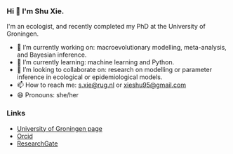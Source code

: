 ### Hi 👋 I'm Shu Xie.


I'm an ecologist, and recently completed my PhD at the University of Groningen.

- 🔭 I’m currently working on: macroevolutionary modelling, meta-analysis, and Bayesian inference.
- 🌱 I’m currently learning: machine learning and Python.
- 👯 I’m looking to collaborate on: research on modelling or parameter inference in ecological or epidemiological models.
- 📫 How to reach me: s.xie@rug.nl or xieshu95@gmail.com
- 😄 Pronouns: she/her

### Links

* [University of Groningen page]([https://research.rug.nl/en/persons/shu-xie])
* [Orcid](https://orcid.org/my-orcid?orcid=0000-0001-9594-946X)
* [ResearchGate](https://www.researchgate.net/profile/Shu-Xie-5)
